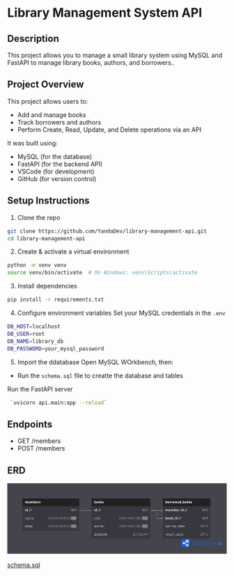 # Library Management System API

## Description
This project allows you to manage a small library system using MySQL and FastAPI to manage library books, authors, and borrowers..

## Project Overview

This project allows users to:
- Add and manage books
- Track borrowers and authors
- Perform Create, Read, Update, and Delete operations via an API

It was built using:
- MySQL (for the database)
- FastAPI (for the backend API)
- VSCode (for development)
- GitHub (for version control)

## Setup Instructions

1. Clone the repo 
```bash
git clone https://github.com/YandaDev/library-management-api.git
cd library-management-api
```
2. Create & activate a virtual environment
```bash
python -m venv venv
source venv/bin/activate  # On Windows: venv\Scripts\activate
```
3. Install dependencies
```bash
pip install -r requirements.txt
```
4. Configure environment variables
Set  your MySQL credentials in the `.env`
```bash
DB_HOST=localhost
DB_USER=root
DB_NAME=library_db
DB_PASSWORD=your_mysql_password
```
5. Import the ddatabase
Open MySQL WOrkbench, then:
- Run the `schema.sql` file to creatte the database and tables

Run the FastAPI server
```bash
 `uvicorn api.main:app --reload`
```

## Endpoints
- GET /members
- POST /members

## ERD

![Entity-Relationship Diagram (ERD)](docs/ERD.png)

[schema.sql](schema.sql)
